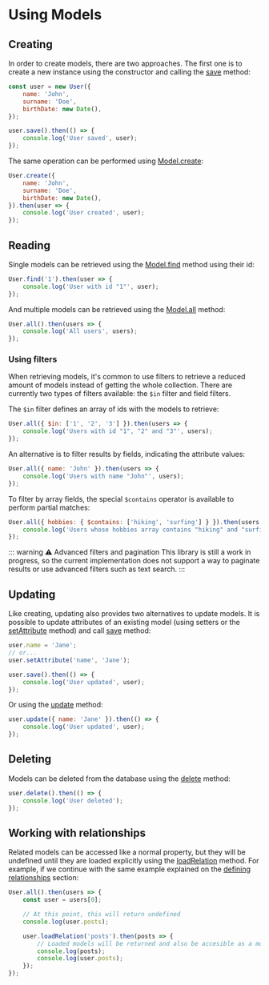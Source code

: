 # Using Models

## Creating

In order to create models, there are two approaches. The first one is to create a new instance using the constructor and calling the [save](/api/classes/models.model.html#save) method:

```javascript
const user = new User({
    name: 'John',
    surname: 'Doe',
    birthDate: new Date(),
});

user.save().then(() => {
    console.log('User saved', user);
});
```

The same operation can be performed using [Model.create](/api/classes/models.model.html#create):

```javascript
User.create({
    name: 'John',
    surname: 'Doe',
    birthDate: new Date(),
}).then(user => {
    console.log('User created', user);
});
```

## Reading

Single models can be retrieved using the [Model.find](/api/classes/models.model.html#find) method using their id:

```javascript
User.find('1').then(user => {
    console.log('User with id "1"', user);
});
```

And multiple models can be retrieved using the [Model.all](/api/classes/models.model.html#all) method:

```javascript
User.all().then(users => {
    console.log('All users', users);
});
```

### Using filters

When retrieving models, it's common to use filters to retrieve a reduced amount of models instead of getting the whole collection. There are currently two types of filters available: the `$in` filter and field filters.

The `$in` filter defines an array of ids with the models to retrieve:

```javascript
User.all({ $in: ['1', '2', '3'] }).then(users => {
    console.log('Users with id "1", "2" and "3"', users);
});
```

An alternative is to filter results by fields, indicating the attribute values:

```javascript
User.all({ name: 'John' }).then(users => {
    console.log('Users with name "John"', users);
});
```

To filter by array fields, the special `$contains` operator is available to perform partial matches:

```javascript
User.all({ hobbies: { $contains: ['hiking', 'surfing'] } }).then(users => {
    console.log('Users whose hobbies array contains "hiking" and "surfing"', users);
});
```

::: warning ⚠️ Advanced filters and pagination
This library is still a work in progress, so the current implementation does not support a way to paginate results or use advanced filters such as text search.
:::

## Updating

Like creating, updating also provides two alternatives to update models. It is possible to update attributes of an existing model (using setters or the [setAttribute](/api/classes/models.model.html#setattribute) method) and call [save](/api/classes/models.model.html#save) method:

```javascript
user.name = 'Jane';
// or...
user.setAttribute('name', 'Jane');

user.save().then(() => {
    console.log('User updated', user);
});
```

Or using the [update](/api/classes/models.model.html#update) method:

```javascript
user.update({ name: 'Jane' }).then(() => {
    console.log('User updated', user);
});
```

## Deleting

Models can be deleted from the database using the [delete](/api/classes/models.model.html#delete) method:

```javascript
user.delete().then(() => {
    console.log('User deleted');
});
```

## Working with relationships

Related models can be accessed like a normal property, but they will be undefined until they are loaded explicitly using the [loadRelation](/api/classes/models.model.html#loadrelation) method. For example, if we continue with the same example explained on the [defining relationships](/guide/defining-models.html#relationships) section:

```javascript
User.all().then(users => {
    const user = users[0];

    // At this point, this will return undefined
    console.log(user.posts);

    user.loadRelation('posts').then(posts => {
        // Loaded models will be returned and also be accesible as a model property
        console.log(posts);
        console.log(user.posts);
    });
});
```
